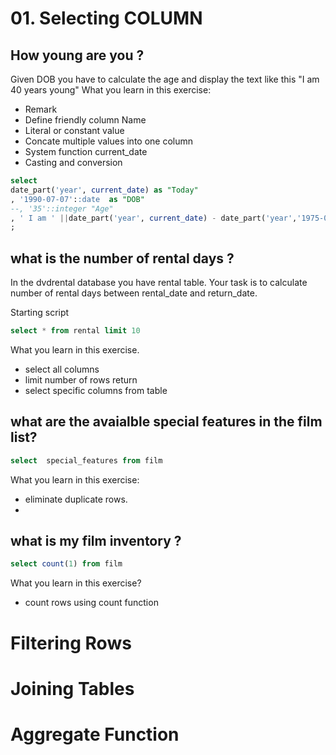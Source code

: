 # 01. Selecting COLUMN 

##  How young are you ?
Given DOB you have to calculate the age and display the text like this "I am 40 years young"
What you learn in this exercise:
* Remark
* Define friendly column Name
* Literal or constant value
* Concate multiple values into one column
* System function current_date
* Casting and conversion

```sql
select 
date_part('year', current_date) as "Today"
, '1990-07-07'::date  as "DOB"
--, '35'::integer "Age"
, ' I am ' ||date_part('year', current_date) - date_part('year','1975-07-07'::date) || ' Years young' "Age"
;
```

## what is the number of rental days ?
In the dvdrental database you have rental table. Your task is to calculate number of rental days between rental_date and return_date.

Starting script
```sql
select * from rental limit 10
```
What you learn in this exercise.
* select all columns
* limit number of rows return
* select specific columns from table

## what are the avaialble special features in the film list?

```sql
select  special_features from film
```
What you learn in this exercise:
* eliminate duplicate rows.
*
## what is my film inventory ?
```sql
select count(1) from film
```
What you learn in this exercise?
* count rows using count function

# Filtering Rows
# Joining Tables
# Aggregate Function
